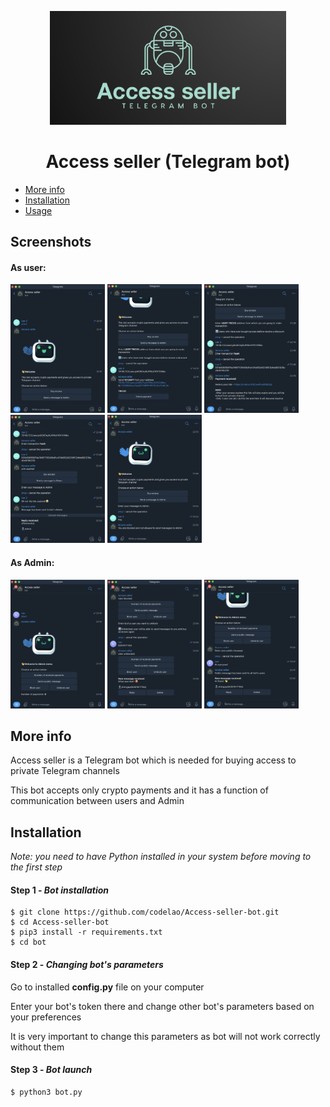 <p align="center">
  <img src="./banner.png" width="75%">
</p>

<h1 align="center">
    Access seller (Telegram bot)
</h1>

* [More info](#more-info)
* [Installation](#installation)
* [Usage](#usage)


## Screenshots
#### As user:

<p>
  <img src="./user1.png" width="30%">
  <img src="./user2.png" width="30%">
  <img src="./user3.png" width="30%">
  <img src="./user4.png" width="30%">
  <img src="./user5.png" width="30%">
</p>

#### As Admin:

<p>
  <img src="./admin1.png" width="30%">
  <img src="./admin2.png" width="30%">
  <img src="./admin3.png" width="30%">
</p>


## More info
Access seller is a Telegram bot which is needed for buying access to private Telegram channels

This bot accepts only crypto payments and it has a function of communication between users and Admin


## Installation
*Note: you need to have Python installed in your system before moving to the first step*

#### Step 1 - *Bot installation*
```
$ git clone https://github.com/codelao/Access-seller-bot.git
$ cd Access-seller-bot
$ pip3 install -r requirements.txt
$ cd bot
```

#### Step 2 - *Сhanging bot's parameters*
Go to installed **config.py** file on your computer

Enter your bot's token there and change other bot's parameters based on your preferences

It is very important to change this parameters as bot will not work correctly without them

#### Step 3 - *Bot launch*
```
$ python3 bot.py
```